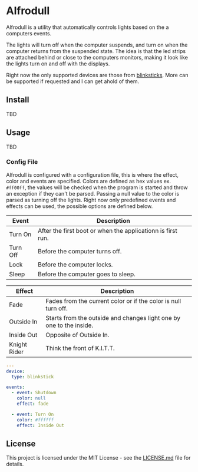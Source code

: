 # Alfrodull
Alfrodull is a utility that automatically controls lights based on the a computers events.

The lights will turn off when the computer suspends, and turn on when the computer returns from the suspended state.
The idea is that the led strips are attached behind or close to the computers monitors, making it look like the lights
turn on and off with the displays.

Right now the only supported devices are those from [blinksticks](https://www.blinkstick.com/). More can be supported if
requested and I can get ahold of them.

## Install
TBD

## Usage
TBD

### Config File
Alfrodull is configured with a configuration file, this is where the effect, color and events are specified.
Colors are defined as hex values ex. `#ff00ff`, the values will be checked when the program is started and
throw an exception if they can't be parsed. Passing a null value to the color is parsed as turning off the lights.
Right now only predefined events and effects can be used, the possible options are defined below.

| Event | Description |
| --- | --- |
| Turn On | After the first boot or when the applicationn is first run. |
| Turn Off | Before the computer turns off. |
| Lock | Before the computer locks. |
| Sleep | Before the computer goes to sleep. |

| Effect | Description |
| --- | --- |
| Fade | Fades from the current color or if the color is null turn off. |
| Outside In | Starts from the outside and changes light one by one to the inside. |
| Inside Out | Opposite of Outside In. |
| Knight Rider | Think the front of K.I.T.T. |

```yml
---
device:
  type: blinkstick

events:
  - event: Shutdown
    color: null
    effect: fade

  - event: Turn On
    color: #ffffff
    effect: Inside Out
```

## License
This project is licensed under the MIT License - see the [LICENSE.md](LICENSE.md) file for details.
